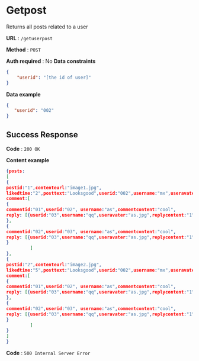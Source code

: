 # Getpost

Returns all posts related to a user

**URL** : `/getuserpost`

**Method** : `POST`

**Auth required** : No
**Data constraints**

```json
{
    "userid": "[the id of user]"
}
```

**Data example**

```json
{
   "userid": "002"
}
```


## Success Response

**Code** : `200 OK`

**Content example**

```json
{posts:
[
{
postid:"1",contenteurl:"image1.jpg", 
likedtime:"2",posttext:"Looksgood",userid:"002",username:"mx",useravater:"a.jpg",posttime:"2022-2-2",
comment:[
{
commentid:"01",userid:"02", username:"as",commentcontent:"cool",
reply: [{userid:"03",username:"qq",useravater:"as.jpg",replycontent:"1"},{userid:"03",username:"ww",useravater:"as2.jpg",replycontent:"2"}]
},
{
commentid:"02",userid:"03", username:"as",commentcontent:"cool",
reply: [{userid:"03",username:"qq",useravater:"as.jpg",replycontent:"1"},{userid:"03",username:"ww",useravater:"as2.jpg",replycontent:"2"}]
}
	     ]
},
{
postid:"2",contenteurl:"image2.jpg", 
likedtime:"5",posttext:"Looksgood",userid:"002",username:"mx",useravater:"a.jpg",posttime:"2022-2-2",
comment:[
{
commentid:"01",userid:"02", username:"as",commentcontent:"cool",
reply: [{userid:"03",username:"qq",useravater:"as.jpg",replycontent:"1"},{userid:"03",username:"ww",useravater:"as2.jpg",replycontent:"2"}]
},
{
commentid:"02",userid:"03", username:"as",commentcontent:"cool",
reply: [{userid:"03",username:"qq",useravater:"as.jpg",replycontent:"1"},{userid:"03",username:"ww",useravater:"as2.jpg",replycontent:"2"}]
}
	     ]
}                   
]
}
```
**Code** : `500 Internal Server Error`

